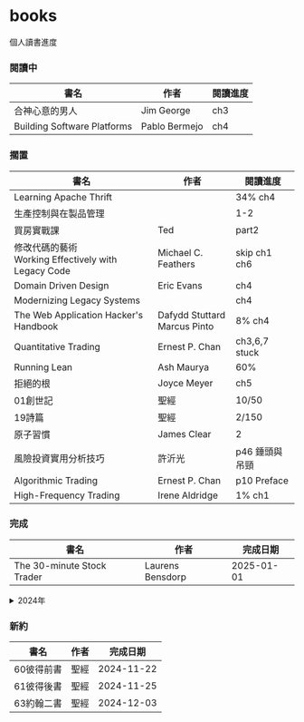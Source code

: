 # books
個人讀書進度

### 閱讀中
|書名|作者|閱讀進度|
|----|----|----|
|合神心意的男人|Jim George|ch3|
|Building Software Platforms|Pablo Bermejo|ch4|

### 擱置
|書名|作者|閱讀進度|
|----|----|----|
|Learning Apache Thrift||34% ch4|
|生產控制與在製品管理||1-2|
|買房實戰課|Ted|part2|
|修改代碼的藝術<br>Working Effectively with Legacy Code|Michael C. Feathers|skip ch1<br>ch6|
|Domain Driven Design|Eric Evans|ch4|
|Modernizing Legacy Systems||ch4|
|The Web Application Hacker's Handbook|Dafydd Stuttard<br>Marcus Pinto|8% ch4|
|Quantitative Trading|Ernest P. Chan|ch3,6,7 stuck|
|Running Lean|Ash Maurya|60%|
|拒絕的根|Joyce Meyer|ch5|
|01創世記|聖經|10/50|
|19詩篇|聖經|2/150|
|原子習慣|James Clear|2|
|風險投資實用分析技巧|許沂光|p46 錘頭與吊頸|
|Algorithmic Trading|Ernest P. Chan|p10 Preface|
|High-Frequency Trading|Irene Aldridge|1% ch1|

### 完成

|書名|作者|完成日期|
|----|----|----|
|The 30-minute Stock Trader|Laurens Bensdorp|2025-01-01|

<details>
  <summary>2024年</summary>

|書名|作者|完成日期|
|----|----|----|
|程式交易快穩準|蔡嘉民|2024-12-15|
|離開公司,我過得還不錯|劉揚銘|2024-11-19|
|程式交易的理論與實踐|蔡嘉民|2024-11-08|
|反市場：JG股市操作原理|JG|2024-07-14|

</details>


### 新約
|書名|作者|完成日期|
|----|----|----|
|60彼得前書|聖經|2024-11-22|
|61彼得後書|聖經|2024-11-25|
|63約翰二書|聖經|2024-12-03|
